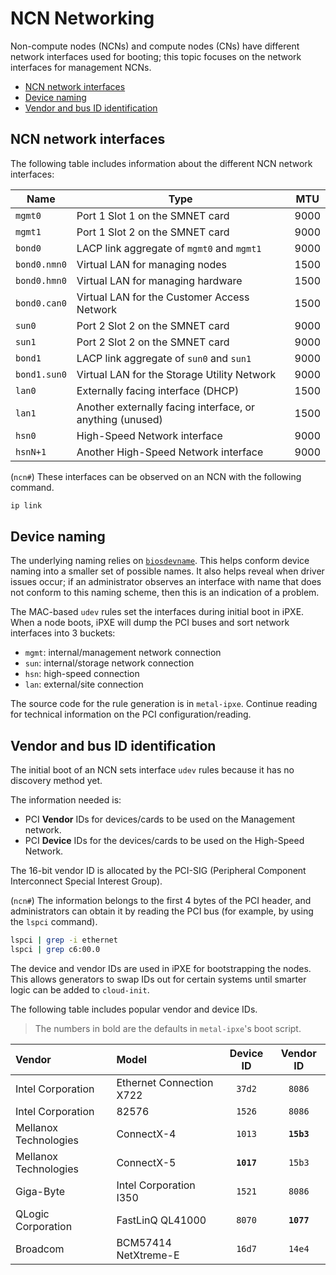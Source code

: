 # NCN Networking

Non-compute nodes (NCNs) and compute nodes (CNs) have different network interfaces used for booting; this topic focuses on
the network interfaces for management NCNs.

* [NCN network interfaces](#ncn-network-interfaces)
* [Device naming](#device-naming)
* [Vendor and bus ID identification](#vendor-and-bus-id-identification)

## NCN network interfaces

The following table includes information about the different NCN network interfaces:

| Name         | Type                                                      | MTU  |
|--------------|-----------------------------------------------------------|------|
| `mgmt0`      | Port 1 Slot 1 on the SMNET card                           | 9000 |
| `mgmt1`      | Port 1 Slot 2 on the SMNET card                           | 9000 |
| `bond0`      | LACP link aggregate of `mgmt0` and `mgmt1`                | 9000 |
| `bond0.nmn0` | Virtual LAN for managing nodes                            | 1500 |
| `bond0.hmn0` | Virtual LAN for managing hardware                         | 1500 |
| `bond0.can0` | Virtual LAN for the Customer Access Network               | 1500 |
| `sun0`       | Port 2 Slot 2 on the SMNET card                           | 9000 |
| `sun1`       | Port 2 Slot 2 on the SMNET card                           | 9000 |
| `bond1`      | LACP link aggregate of `sun0` and `sun1`                  | 9000 |
| `bond1.sun0` | Virtual LAN for the Storage Utility Network               | 9000 |
| `lan0`       | Externally facing interface (DHCP)                        | 1500 |
| `lan1`       | Another externally facing interface, or anything (unused) | 1500 |
| `hsn0`       | High-Speed Network interface                              | 9000 |
| `hsnN+1`     | Another High-Speed Network interface                      | 9000 |

(`ncn#`) These interfaces can be observed on an NCN with the following command.

```bash
ip link
```

## Device naming

The underlying naming relies on [`biosdevname`](https://access.redhat.com/documentation/en-us/red_hat_enterprise_linux/7/html/networking_guide/sec-consistent_network_device_naming_using_biosdevname).
This helps conform device naming into a smaller set of possible names. It also helps reveal when driver issues occur; if an
administrator observes an interface with name that does not conform to this naming scheme, then this is an indication of a problem.

The MAC-based `udev` rules set the interfaces during initial boot in iPXE. When a node boots, iPXE will dump
the PCI buses and sort network interfaces into 3 buckets:

* `mgmt`: internal/management network connection
* `sun`: internal/storage network connection
* `hsn`: high-speed connection
* `lan`: external/site connection

The source code for the rule generation is in `metal-ipxe`. Continue reading for technical information on the PCI configuration/reading.

## Vendor and bus ID identification

The initial boot of an NCN sets interface `udev` rules because it has no discovery method yet.

The information needed is:

* PCI **Vendor** IDs for devices/cards to be used on the Management network.
* PCI **Device** IDs for the devices/cards to be used on the High-Speed Network.

The 16-bit vendor ID is allocated by the PCI-SIG (Peripheral Component Interconnect Special Interest Group).

(`ncn#`) The information belongs to the first 4 bytes of the PCI header, and administrators can obtain it
by reading the PCI bus (for example, by using the `lspci` command).

```bash
lspci | grep -i ethernet
lspci | grep c6:00.0
```

The device and vendor IDs are used in iPXE for bootstrapping the nodes. This allows generators to
swap IDs out for certain systems until smarter logic can be added to `cloud-init`.

The following table includes popular vendor and device IDs.

> The numbers in bold are the defaults in `metal-ipxe`'s boot script.

| Vendor                | Model                    | Device ID  | Vendor ID  |
|:----------------------|:-------------------------|:----------:|:----------:|
| Intel Corporation     | Ethernet Connection X722 |   `37d2`   |   `8086`   |
| Intel Corporation     | 82576                    |   `1526`   |   `8086`   |
| Mellanox Technologies | ConnectX-4               |   `1013`   | **`15b3`** |
| Mellanox Technologies | ConnectX-5               | **`1017`** |   `15b3`   |
| Giga-Byte             | Intel Corporation I350   |   `1521`   |   `8086`   |
| QLogic Corporation    | FastLinQ QL41000         |   `8070`   | **`1077`** |
| Broadcom              | BCM57414 NetXtreme-E     |   `16d7`   |   `14e4`   |
